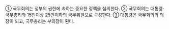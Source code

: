 ① 국무회의는 정부의 권한에 속하는 중요한 정책을 심의한다.
② 국무회의는 대통령·국무총리와 15인이상 25인이하의 국무위원으로 구성한다.
③ 대통령은 국무회의의 의장이 되고, 국무총리는 부의장이 된다.
